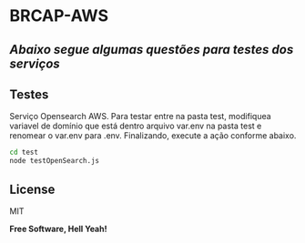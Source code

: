 # BRCAP-AWS

## _Abaixo segue algumas questões para testes dos serviços_

## Testes

Serviço Opensearch AWS. Para testar entre na pasta test, modifiquea variavel de domínio que está dentro arquivo var.env na pasta test e renomear o var.env para .env. Finalizando, execute a ação conforme abaixo.

```sh
cd test
node testOpenSearch.js
```

## License

MIT

**Free Software, Hell Yeah!**
